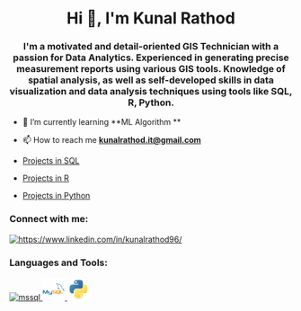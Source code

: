 <h1 align="center">Hi 👋, I'm Kunal Rathod</h1>
<h3 align="center">I'm a motivated and detail-oriented GIS Technician with a passion for Data Analytics. Experienced in generating precise measurement
reports using various GIS tools. Knowledge of spatial analysis, as well as self-developed skills in data visualization and data analysis
techniques using tools like SQL, R, Python.</h3>


- 🌱 I’m currently learning **ML Algorithm **

- 📫 How to reach me **kunalrathod.it@gmail.com**
- [Projects in SQL](https://github.com/kunalrathod96/Sql-Projects)
- [Projects in R](https://github.com/kunalrathod96/Projects-with-R-)
- [Projects in Python](https://github.com/kunalrathod96/projects-with-python)


<h3 align="left">Connect with me:</h3>
<p align="left">
<a href="https://www.linkedin.com/in/kunalrathod96/" target="blank"><img align="center" src="https://raw.githubusercontent.com/rahuldkjain/github-profile-readme-generator/master/src/images/icons/Social/linked-in-alt.svg" alt="https://www.linkedin.com/in/kunalrathod96/" height="30" width="40" /></a>
</p>

<h3 align="left">Languages and Tools:</h3>
<p align="left"></a> <a href="https://www.microsoft.com/en-us/sql-server" target="_blank"> <img src="https://www.svgrepo.com/show/303229/microsoft-sql-server-logo.svg" alt="mssql" width="40" height="40"/> </a> <a href="https://www.mysql.com/" target="_blank"> <img src="https://raw.githubusercontent.com/devicons/devicon/master/icons/mysql/mysql-original-wordmark.svg" alt="mysql" width="40" height="40"/> </a> <a href="https://www.python.org" target="_blank"> <img src="https://raw.githubusercontent.com/devicons/devicon/master/icons/python/python-original.svg" alt="python" width="40" height="40"/> </p>
